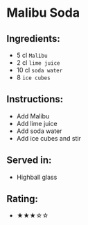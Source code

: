 # Malibu Soda

## Ingredients:
- 5 cl `Malibu`
- 2 cl `lime juice`
- 10 cl `soda water`
- 8 `ice cubes`

## Instructions:
- Add Malibu
- Add lime juice
- Add soda water
- Add ice cubes and stir

## Served in:
- Highball glass

## Rating:
- ★★★☆☆